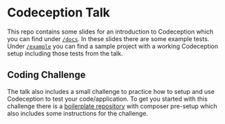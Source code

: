 Codeception Talk
================

This repo contains some slides for an introduction to Codeception which
you can find under [`/docs`](/docs). In these slides there are some example
tests. Under [`/example`](/example) you can find a sample project with a working
Codeception setup including those tests from the talk.

Coding Challenge
----------------

The talk also includes a small challenge to practice how to setup and
use Codeception to test your code/application. To get you started with
this challenge there is a [boilerplate repository][1] with composer
pre-setup which also includes some instructions for the challenge.

[1]: https://github.com/burned42/codeception-challenge

